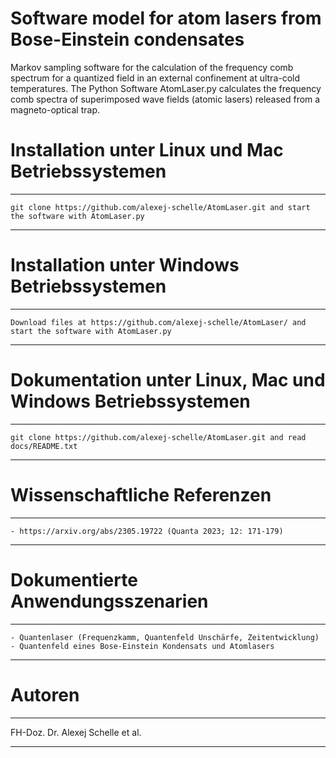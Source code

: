 
# Software model for atom lasers from Bose-Einstein condensates
Markov sampling software for the calculation of the frequency comb spectrum for a quantized field in an external confinement at ultra-cold temperatures. The Python Software 
AtomLaser.py calculates the frequency comb spectra of superimposed wave fields (atomic lasers) released from a magneto-optical trap.

# Installation unter Linux und Mac Betriebssystemen
*********************************************************************************************************************
    git clone https://github.com/alexej-schelle/AtomLaser.git and start the software with AtomLaser.py
*********************************************************************************************************************

# Installation unter Windows Betriebssystemen
*********************************************************************************************************************
    Download files at https://github.com/alexej-schelle/AtomLaser/ and start the software with AtomLaser.py
*********************************************************************************************************************

# Dokumentation unter Linux, Mac und Windows Betriebssystemen
*********************************************************************************************************************
    git clone https://github.com/alexej-schelle/AtomLaser.git and read docs/README.txt
*********************************************************************************************************************

# Wissenschaftliche Referenzen
*********************************************************************************************************************
    - https://arxiv.org/abs/2305.19722 (Quanta 2023; 12: 171-179)
*********************************************************************************************************************

# Dokumentierte Anwendungsszenarien
*********************************************************************************************************************

    - Quantenlaser (Frequenzkamm, Quantenfeld Unschärfe, Zeitentwicklung)
    - Quantenfeld eines Bose-Einstein Kondensats und Atomlasers
    
*********************************************************************************************************************

# Autoren

*********************************************************************************************************************

FH-Doz. Dr. Alexej Schelle et al.

*********************************************************************************************************************


